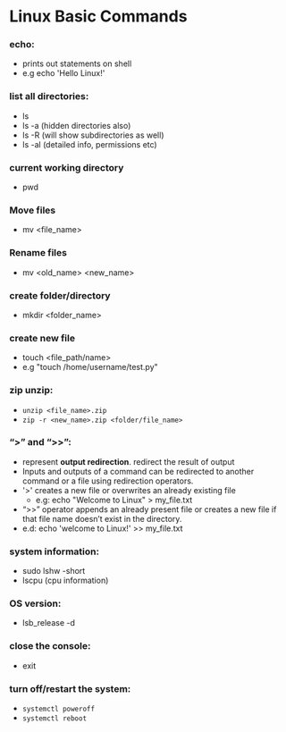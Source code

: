 # Linux Basic Commands

### echo:
- prints out statements on shell
- e.g echo 'Hello Linux!'


### list all directories:
- ls
- ls -a (hidden directories also)
- ls -R (will show subdirectories as well)
- ls -al (detailed info, permissions etc)

### current working directory
- pwd

### Move files
- mv <file_name> <destination>

### Rename files
- mv <old_name> <new_name>

### create folder/directory
- mkdir <folder_name>

### create new file
- touch <file_path/name>
- e.g "touch /home/username/test.py"

### zip unzip:
- `unzip <file_name>.zip`
- `zip -r <new_name>.zip <folder/file_name>`

### “>” and “>>”:
- represent **output redirection**. redirect the result of output
- Inputs and outputs of a command can be redirected to another command or a file using redirection operators.
- '>' creates a new file or overwrites an already existing file
    - e.g: echo "Welcome to Linux" > my_file.txt
- “>>” operator appends an already present file or creates a new file if that file name doesn’t exist in the directory.
- e.d: echo 'welcome to Linux!' >> my_file.txt

### system information:
- sudo lshw -short
- lscpu  (cpu information)
  
### OS version:
- lsb_release -d

### close the console:
- exit
   
### turn off/restart the system:
- `systemctl poweroff`
- `systemctl reboot`
